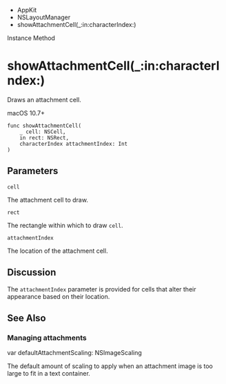 

- AppKit
- NSLayoutManager
-  showAttachmentCell(\_:in:characterIndex:) 

Instance Method

# showAttachmentCell(\_:in:characterIndex:)

Draws an attachment cell.

macOS 10.7+

``` source
func showAttachmentCell(
    _ cell: NSCell,
    in rect: NSRect,
    characterIndex attachmentIndex: Int
)
```

## Parameters 

`cell`  

The attachment cell to draw.

`rect`  

The rectangle within which to draw `cell`.

`attachmentIndex`  

The location of the attachment cell.

## Discussion

The `attachmentIndex` parameter is provided for cells that alter their appearance based on their location.

## See Also

### Managing attachments

var defaultAttachmentScaling: NSImageScaling

The default amount of scaling to apply when an attachment image is too large to fit in a text container.

